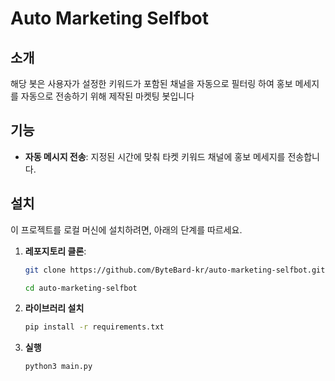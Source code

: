 # Auto Marketing Selfbot

## 소개

해당 봇은 사용자가 설정한 키워드가 포함된 채널을 자동으로 필터링 하여 홍보 메세지를 자동으로 전송하기 위해
제작된 마켓팅 봇입니다

## 기능

- **자동 메시지 전송**: 지정된 시간에 맞춰 타켓 키워드 채널에 홍보 메세지를 전송합니다.

## 설치

이 프로젝트를 로컬 머신에 설치하려면, 아래의 단계를 따르세요.

1. **레포지토리 클론**:
   ```bash
   git clone https://github.com/ByteBard-kr/auto-marketing-selfbot.git
   ```
   ```bash
   cd auto-marketing-selfbot
   ```

2. **라이브러리 설치**
   ```bash
   pip install -r requirements.txt
   ```

3. **실행**
   ```bash
   python3 main.py
   ```